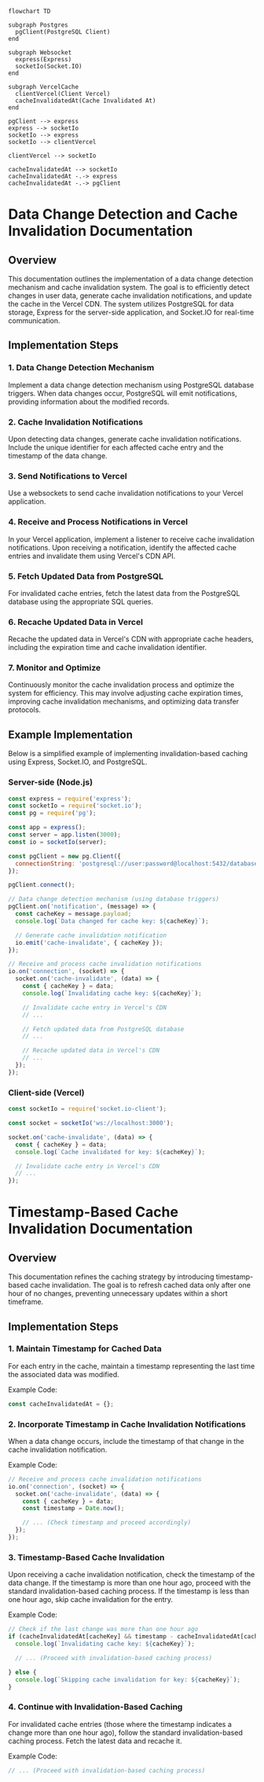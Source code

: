 ```mermaid
flowchart TD

subgraph Postgres
  pgClient(PostgreSQL Client)
end

subgraph Websocket
  express(Express)
  socketIo(Socket.IO)
end

subgraph VercelCache
  clientVercel(Client Vercel)
  cacheInvalidatedAt(Cache Invalidated At)
end

pgClient --> express
express --> socketIo
socketIo --> express
socketIo --> clientVercel

clientVercel --> socketIo

cacheInvalidatedAt --> socketIo
cacheInvalidatedAt -.-> express
cacheInvalidatedAt -.-> pgClient
```



# Data Change Detection and Cache Invalidation Documentation

## Overview

This documentation outlines the implementation of a data change detection mechanism and cache invalidation system. The goal is to efficiently detect changes in user data, generate cache invalidation notifications, and update the cache in the Vercel CDN. The system utilizes PostgreSQL for data storage, Express for the server-side application, and Socket.IO for real-time communication.

## Implementation Steps

### 1. Data Change Detection Mechanism

Implement a data change detection mechanism using PostgreSQL database triggers. When data changes occur, PostgreSQL will emit notifications, providing information about the modified records.

### 2. Cache Invalidation Notifications

Upon detecting data changes, generate cache invalidation notifications. Include the unique identifier for each affected cache entry and the timestamp of the data change.

### 3. Send Notifications to Vercel

Use a websockets to send cache invalidation notifications to your Vercel application.

### 4. Receive and Process Notifications in Vercel

In your Vercel application, implement a listener to receive cache invalidation notifications. Upon receiving a notification, identify the affected cache entries and invalidate them using Vercel's CDN API.

### 5. Fetch Updated Data from PostgreSQL

For invalidated cache entries, fetch the latest data from the PostgreSQL database using the appropriate SQL queries.

### 6. Recache Updated Data in Vercel

Recache the updated data in Vercel's CDN with appropriate cache headers, including the expiration time and cache invalidation identifier.

### 7. Monitor and Optimize

Continuously monitor the cache invalidation process and optimize the system for efficiency. This may involve adjusting cache expiration times, improving cache invalidation mechanisms, and optimizing data transfer protocols.

## Example Implementation

Below is a simplified example of implementing invalidation-based caching using Express, Socket.IO, and PostgreSQL.

### Server-side (Node.js)

```javascript
const express = require('express');
const socketIo = require('socket.io');
const pg = require('pg');

const app = express();
const server = app.listen(3000);
const io = socketIo(server);

const pgClient = new pg.Client({
  connectionString: 'postgresql://user:password@localhost:5432/database',
});

pgClient.connect();

// Data change detection mechanism (using database triggers)
pgClient.on('notification', (message) => {
  const cacheKey = message.payload;
  console.log(`Data changed for cache key: ${cacheKey}`);

  // Generate cache invalidation notification
  io.emit('cache-invalidate', { cacheKey });
});

// Receive and process cache invalidation notifications
io.on('connection', (socket) => {
  socket.on('cache-invalidate', (data) => {
    const { cacheKey } = data;
    console.log(`Invalidating cache key: ${cacheKey}`);

    // Invalidate cache entry in Vercel's CDN
    // ...

    // Fetch updated data from PostgreSQL database
    // ...

    // Recache updated data in Vercel's CDN
    // ...
  });
});
```

### Client-side (Vercel)

```javascript
const socketIo = require('socket.io-client');

const socket = socketIo('ws://localhost:3000');

socket.on('cache-invalidate', (data) => {
  const { cacheKey } = data;
  console.log(`Cache invalidated for key: ${cacheKey}`);

  // Invalidate cache entry in Vercel's CDN
  // ...
});
```
# Timestamp-Based Cache Invalidation Documentation

## Overview

This documentation refines the caching strategy by introducing timestamp-based cache invalidation. The goal is to refresh cached data only after one hour of no changes, preventing unnecessary updates within a short timeframe.

## Implementation Steps

### 1. Maintain Timestamp for Cached Data

For each entry in the cache, maintain a timestamp representing the last time the associated data was modified.

Example Code:

```javascript
const cacheInvalidatedAt = {};
```

### 2. Incorporate Timestamp in Cache Invalidation Notifications

When a data change occurs, include the timestamp of that change in the cache invalidation notification.

Example Code:

```javascript
// Receive and process cache invalidation notifications
io.on('connection', (socket) => {
  socket.on('cache-invalidate', (data) => {
    const { cacheKey } = data;
    const timestamp = Date.now();

    // ... (Check timestamp and proceed accordingly)
  });
});
```

### 3. Timestamp-Based Cache Invalidation

Upon receiving a cache invalidation notification, check the timestamp of the data change. If the timestamp is more than one hour ago, proceed with the standard invalidation-based caching process. If the timestamp is less than one hour ago, skip cache invalidation for the entry.

Example Code:

```javascript
// Check if the last change was more than one hour ago
if (cacheInvalidatedAt[cacheKey] && timestamp - cacheInvalidatedAt[cacheKey] > 3600000) {
  console.log(`Invalidating cache key: ${cacheKey}`);

  // ... (Proceed with invalidation-based caching process)

} else {
  console.log(`Skipping cache invalidation for key: ${cacheKey}`);
}
```

### 4. Continue with Invalidation-Based Caching

For invalidated cache entries (those where the timestamp indicates a change more than one hour ago), follow the standard invalidation-based caching process. Fetch the latest data and recache it.

Example Code:

```javascript
// ... (Proceed with invalidation-based caching process)
```
